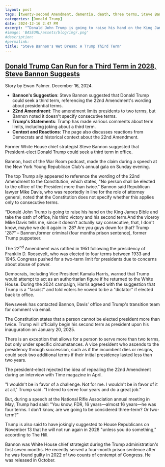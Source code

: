 ```yaml
---
layout: post
tags: [twenty-second Amendment, dementia, death, three terms, Steve Bannon, politics]
categories: [Donald Trump]
date: 2024-12-16 2:47 PM
excerpt: "“Donald John Trump is going to raise his hand on the King James Bible and take the oath of office, his third victory and his second term.And the viceroy Mike Davis tells me, since it doesn't actually say consecutive, that, I don't know, maybe we do it again in '28? Are you guys down for that? Trump '28?” – Bannon,former criminal (four months prison sentence), former Trump puppeteer. “NO FUCKING WAY! Besides, we won't have a country after Trump's second term. He'll probably be in the full throes of dementia by then, or dead.” – @RalphHightower"
#image: 'BASEURL/assets/blog/img/.png'
#description:
#permalink:
title: "Steve Bannon's Wet Dream: A Trump Third Term"
---
```



## [Donald Trump Can Run for a Third Term in 2028, Steve Bannon Suggests](https://www.newsweek.com/donald-trump-third-term-2028-steve-bannon-constitution-2001185)

Story by Ewan Palmer. December 16, 2024.

- **Bannon's Suggestion**: Steve Bannon suggested that Donald Trump could seek a third term, referencing the 22nd Amendment's wording about presidential terms.
- **22nd Amendment**: The amendment limits presidents to two terms, but Bannon noted it doesn't specify consecutive terms.
- **Trump's Statements**: Trump has made various comments about term limits, including joking about a third term.
- **Context and Reactions**: The page also discusses reactions from Democrats and historical context about the 22nd Amendment.

Former White House chief strategist Steve Bannon suggested that President-elect Donald Trump could seek a third term in office.

Bannon, host of the War Room podcast, made the claim during a speech at the New York Young Republican Club's annual gala on Sunday evening.

The top Trump ally appeared to reference the wording of the 22nd Amendment to the Constitution, which states, "No person shall be elected to the office of the President more than twice." Bannon said Republican lawyer Mike Davis, who was reportedly in line for the role of attorney general, noted that the Constitution does not specify whether this applies only to consecutive terms.

“Donald John Trump is going to raise his hand on the King James Bible and take the oath of office, his third victory and his second term.And the viceroy Mike Davis tells me, since it doesn't actually say consecutive, that, I don't know, maybe we do it again in '28? Are you guys down for that? Trump '28?” – Bannon,former criminal (four months prison sentence), former Trump puppeteer.

The 22<sup>nd</sup> Amendment was ratified in 1951 following the presidency of Franklin D. Roosevelt, who was elected to four terms between 1933 and 1945. Congress pushed for a two-term limit for presidents due to concerns about abuse of power.

Democrats, including Vice President Kamala Harris, warned that Trump would attempt to act as an authoritarian figure if he returned to the White House. During the 2024 campaign, Harris agreed with the suggestion that Trump is a "fascist" and told voters he vowed to be a "dictator" if elected back to office.

Newsweek has contacted Bannon, Davis' office and Trump's transition team for comment via email.

The Constitution states that a person cannot be elected president more than twice. Trump will officially begin his second term as president upon his inauguration on January 20, 2025.

There is an exception that allows for a person to serve more than two terms, but only under specific circumstances. A vice president who ascends to the presidency through succession, such as if the incumbent dies or resigns, could seek two additional terms if their initial presidency lasted less than two years.

The president-elect rejected the idea of repealing the 22nd Amendment during an interview with Time magazine in April.

"I wouldn't be in favor of a challenge. Not for me. I wouldn't be in favor of it at all," Trump said. "I intend to serve four years and do a great job."

But, during a speech at the National Rifle Association annual meeting in May, Trump had said: "You know, FDR, 16 years—almost 16 years—he was four terms. I don't know, are we going to be considered three-term? Or two-term?"

Trump is also said to have jokingly suggested to House Republicans on November 13 that he will not run again in 2028 "unless you do something," according to The Hill.

Bannon was White House chief strategist during the Trump administration's first seven months. He recently served a four-month prison sentence after he was found guilty in 2022 of two counts of contempt of Congress. He was released in October.
